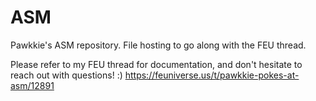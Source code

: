 # ASM
Pawkkie's ASM repository. File hosting to go along with the FEU thread.

Please refer to my FEU thread for documentation, and don't hesitate to reach out with questions! :)
https://feuniverse.us/t/pawkkie-pokes-at-asm/12891
